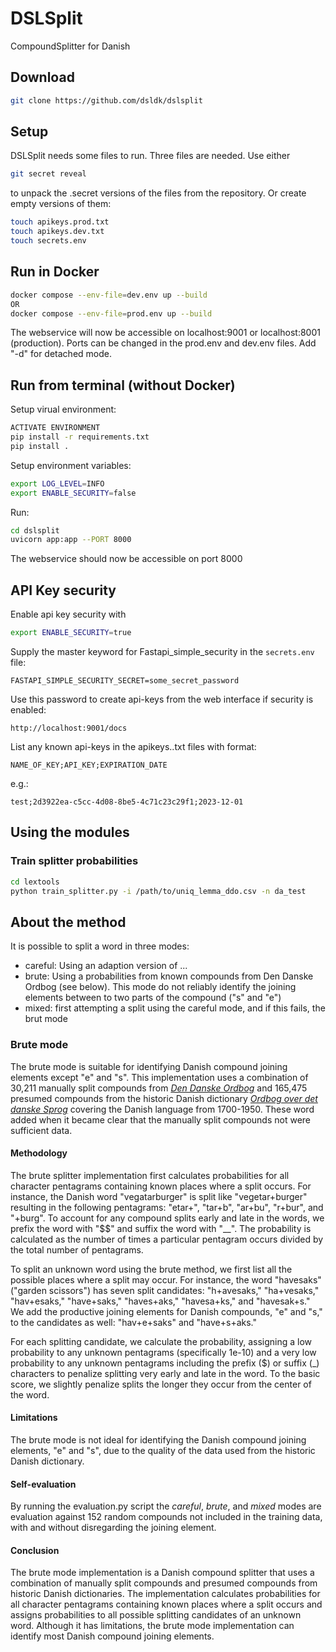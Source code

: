 # DSLSplit

CompoundSplitter for Danish

## Download

```bash
git clone https://github.com/dsldk/dslsplit
```

## Setup

DSLSplit needs some files to run. Three files are needed. Use either

```bash
git secret reveal
```

to unpack the .secret versions of the files from the repository. Or create empty versions of them:

```bash
touch apikeys.prod.txt
touch apikeys.dev.txt
touch secrets.env
```

## Run in Docker

```bash
docker compose --env-file=dev.env up --build
OR
docker compose --env-file=prod.env up --build
```

The webservice will now be accessible on localhost:9001  or localhost:8001 (production). Ports can be changed in the prod.env and dev.env files. Add "-d" for detached mode.

## Run from terminal (without Docker)

Setup virual environment:

```bash
ACTIVATE ENVIRONMENT
pip install -r requirements.txt
pip install .
```

Setup environment variables:

```bash
export LOG_LEVEL=INFO
export ENABLE_SECURITY=false
```

Run:

```bash
cd dslsplit
uvicorn app:app --PORT 8000
```

The webservice should now be accessible on port 8000

## API Key security

Enable api key security with

```bash
export ENABLE_SECURITY=true
```

Supply the master keyword for Fastapi_simple_security in the `secrets.env` file:

```env
FASTAPI_SIMPLE_SECURITY_SECRET=some_secret_password
```

Use this password to create api-keys from the web interface if security is enabled:

```url
http://localhost:9001/docs
```

List any known api-keys in the apikeys..txt files with format:

```csv
NAME_OF_KEY;API_KEY;EXPIRATION_DATE
```

e.g.:

```csv:
test;2d3922ea-c5cc-4d08-8be5-4c71c23c29f1;2023-12-01
```


## Using the modules

### Train splitter probabilities

```bash
cd lextools
python train_splitter.py -i /path/to/uniq_lemma_ddo.csv -n da_test
```

## About the method

It is possible to split a word in three modes:

* careful: Using an adaption version of ...
* brute: Using a probabilities from known compounds from Den Danske Ordbog (see below). This mode do not reliably identify the joining elements between to two parts of the compound ("s" and "e")
* mixed: first attempting a split using the careful mode, and if this fails, the brut mode

### Brute mode

The brute mode is suitable for identifying Danish compound joining elements except "e" and "s". This implementation uses a combination of 30,211 manually split compounds from [_Den Danske Ordbog_](ordnet.dk/ddo) and 165,475 presumed compounds from the historic Danish dictionary [_Ordbog over det danske Sprog_](ordnet.dk/ods) covering the Danish language from 1700-1950. These word added when it became clear that the manually split compounds not were sufficient data.

#### Methodology

The brute splitter implementation first calculates probabilities for all character pentagrams containing known places where a split occurs. For instance, the Danish word "vegatarburger" is split like "vegetar+burger" resulting in the following pentagrams: "etar+", "tar+b", "ar+bu", "r+bur", and "+burg". To account for any compound splits early and late in the words, we prefix the word with "$$" and suffix the word with "__". The probability is calculated as the number of times a particular pentagram occurs divided by the total number of pentagrams.

To split an unknown word using the brute method, we first list all the possible places where a split may occur. For instance, the word "havesaks" ("garden scissors") has seven split candidates: "h+avesaks," "ha+vesaks," "hav+esaks," "have+saks," "haves+aks," "havesa+ks," and "havesak+s." We add the productive joining elements for Danish compounds, "e" and "s," to the candidates as well: "hav+e+saks" and "have+s+aks."

For each splitting candidate, we calculate the probability, assigning a low probability to any unknown pentagrams (specifically 1e-10) and a very low probability to any unknown pentagrams including the prefix ($) or suffix (_) characters to penalize splitting very early and late in the word. To the basic score, we slightly penalize splits the longer they occur from the center of the word.

#### Limitations

The brute mode is not ideal for identifying the Danish compound joining elements, "e" and "s", due to the quality of the data used from the historic Danish dictionary.

#### Self-evaluation

By running the evaluation.py script the _careful_, _brute_, and _mixed_ modes are evaluation against 152 random compounds not included in the training data, with and without disregarding the joining element.

#### Conclusion

The brute mode implementation is a Danish compound splitter that uses a combination of manually split compounds and presumed compounds from historic Danish dictionaries. The implementation calculates probabilities for all character pentagrams containing known places where a split occurs and assigns probabilities to all possible splitting candidates of an unknown word. Although it has limitations, the brute mode implementation can identify most Danish compound joining elements.
